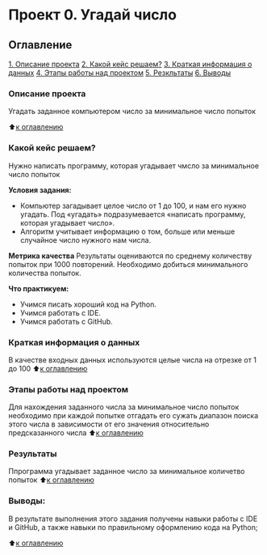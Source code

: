 # Проект 0. Угадай число

## Оглавление
[1. Описание проекта](https://github.com/justa1ejandro/sf_data_science/tree/main/project_0/README.md#Описание-проекта)
[2. Какой кейс решаем?](https://github.com/justa1ejandro/sf_data_science/tree/main/project_0/README.md#Какой-кейс-решаем?)
[3. Краткая информация о данных](https://github.com/justa1ejandro/sf_data_science/tree/main/project_0/README.md#Краткая-информация-о-данных)
[4. Этапы работы над проектом](https://github.com/justa1ejandro/sf_data_science/tree/main/project_0/README.md#Этапы-работы-над-проектом)
[5. Резкльтаты](https://github.com/justa1ejandro/sf_data_science/tree/main/project_0/README.md#Резкльтаты)
[6. Выводы](https://github.com/justa1ejandro/sf_data_science/tree/main/project_0/README.md#Выводы)


### Описание проекта
Угадать заданное компьютером число за минимальное число попыток

:arrow_up:[к оглавлению](https://github.com/justa1ejandro/sf_data_science/tree/main/project_0/README.md#Оглавление)

### Какой кейс решаем?
Нужно написать программу, которая угадывает чмсло за минимальное число попыток

**Условия задания:**
- Компьютер загадывает целое число от 1 до 100, и нам его нужно угадать. Под «угадать» подразумевается «написать программу, которая угадывает число».
- Алгоритм учитывает информацию о том, больше или меньше случайное число нужного нам числа.

**Метрика качества**
Результаты оцениваются по среднему количеству попыток при 1000 повторений. Необходимо добиться минимального количества попыток.

**Что практикуем:**
- Учимся писать хороший код на Python.
- Учимся работать с IDE.
- Учимся работать с GitHub.


### Краткая информация о данных
В качестве входных данных используются целые числа на отрезке от 1 до 100
:arrow_up:[к оглавлению](https://github.com/justa1ejandro/sf_data_science/tree/main/project_0/README.md#Оглавление)


### Этапы работы над проектом
Для нахождения заданного числа за минимальное число попыток необходимо при каждой попытке отгадать его сужать диапазон поиска этого числа в зависимости от его значения относительно предсказанного числа
:arrow_up:[к оглавлению](https://github.com/justa1ejandro/sf_data_science/tree/main/project_0/README.md#Оглавление)


### Результаты
Ппрограмма угадывает заданное число за минимальное количетво попыток
:arrow_up:[к оглавлению](https://github.com/justa1ejandro/sf_data_science/tree/main/project_0/README.md#Оглавление)


### Выводы:
В результате выполнения этого задания получены навыки работы с IDE и GitHub, а также навыки по правильному оформлению кода на Python;

:arrow_up:[к оглавлению](https://github.com/justa1ejandro/sf_data_science/tree/main/project_0/README.md#Оглавление)
